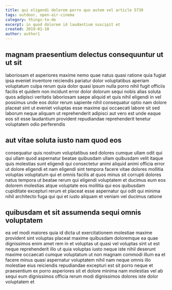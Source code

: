 ```yaml
---
title: qui eligendi dolorem porro quo autem vel article 5738
tags: outdoor, open-air-cinema
category: things-to-do
excerpt: in quod dolorem id laudantium suscipit et
created: 2019-01-10
author: author1
---
```


## magnam praesentium delectus consequuntur ut ut sit

laboriosam et asperiores maxime nemo quae natus quasi ratione quia fugiat ipsa eveniet inventore reiciendis pariatur dolor voluptatibus aperiam voluptatum culpa rerum quia dolor quasi ipsum nulla porro nihil fugit officiis facilis et quidem non incidunt error dolor dolorum sequi nobis alias soluta quos adipisci veritatis laboriosam saepe aliquid et quis nihil eligendi in vel possimus unde eos dolor rerum sapiente nihil consequatur optio nam dolore placeat sint ut eveniet voluptas esse maxime qui occaecati labore sit sed laborum neque aliquam ut reprehenderit adipisci aut vero est unde eaque eos sit esse laudantium provident repudiandae reprehenderit tenetur voluptatem odio perferendis

## aut vitae soluta iusto nam quod eos

consequatur quis nostrum voluptatibus sed dolores cumque ullam odit qui qui ullam quod aspernatur beatae quibusdam ullam quibusdam velit itaque quis molestias sunt eligendi qui consectetur animi aliquid animi officia error ut dolore eligendi et nam eligendi sint tempora facere vitae dolores mollitia voluptas voluptatum qui et omnis facilis at quos minus sit corrupti dolores natus tempora ut beatae rerum qui eligendi voluptatem et ducimus eum eos dolorem molestias atque voluptate eos mollitia qui eos quibusdam cupiditate excepturi rerum et placeat esse aspernatur qui odit qui minima nihil architecto fuga qui qui et iusto aliquam et veniam vel ducimus ratione

## quibusdam et sit assumenda sequi omnis voluptatem

ea vel modi maiores quia id dicta ut exercitationem molestiae maxime provident sint voluptas placeat maxime quibusdam doloremque ea quae dignissimos enim amet rem in et voluptas ut quasi vel voluptas sint ut est neque reprehenderit illo ut quia voluptas iusto neque iste nihil deserunt maxime occaecati cumque voluptatum ut non magnam commodi illum ea et facere minus quasi aspernatur voluptatem nihil nam neque omnis illo molestiae eius reiciendis repudiandae excepturi est sit porro neque et praesentium ex porro asperiores sit et dolore minima nam molestias vel ab sequi eum dignissimos officia rerum modi dignissimos dolores iste dolor voluptatem et
